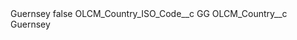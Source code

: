 <?xml version="1.0" encoding="UTF-8"?>
<CustomMetadata xmlns="http://soap.sforce.com/2006/04/metadata" xmlns:xsi="http://www.w3.org/2001/XMLSchema-instance" xmlns:xsd="http://www.w3.org/2001/XMLSchema">
    <label>Guernsey</label>
    <protected>false</protected>
    <values>
        <field>OLCM_Country_ISO_Code__c</field>
        <value xsi:type="xsd:string">GG</value>
    </values>
    <values>
        <field>OLCM_Country__c</field>
        <value xsi:type="xsd:string">Guernsey</value>
    </values>
</CustomMetadata>
